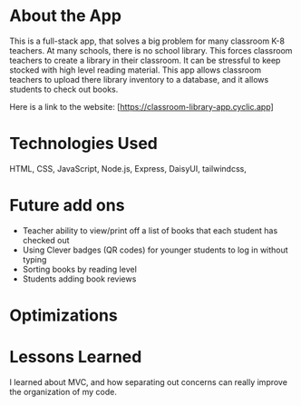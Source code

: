 # About the App

This is a full-stack app, that solves a big problem for many classroom K-8 teachers. At many schools, there is no school library. This forces classroom teachers to create a library in their classroom. It can be stressful to keep stocked with high level reading material. This app allows classroom teachers to upload there library inventory to a database, and it allows students to check out books. 

Here is a link to the website: [https://classroom-library-app.cyclic.app] 

# Technologies Used 

HTML, CSS, JavaScript, Node.js, Express, DaisyUI, tailwindcss, 

# Future add ons 
- Teacher ability to view/print off a list of books that each student has checked out 
- Using Clever badges (QR codes) for younger students to log in without typing
- Sorting books by reading level 
- Students adding book reviews 

# Optimizations


# Lessons Learned
I learned about MVC, and how separating out concerns can really improve the organization of my code. 
